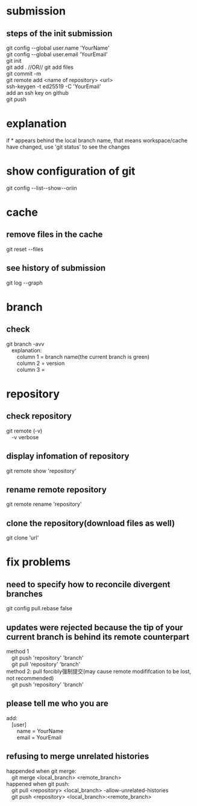 # submission
## steps of the init submission
git config --global user.name 'YourName'  
git config --global user.email 'YourEmail'  
git init  
git add . //OR// git add files  
git commit -m  
git remote add \<name of repository\> \<url\>  
ssh-keygen -t ed25519 -C 'YourEmail'  
add an ssh key on github  
git push  
# explanation
if * appears behind the local branch name, that means workspace/cache have changed, use 'git status' to see the changes  
# show configuration of git
git config --list--show--oriin  
# cache
## remove files in the cache
git reset --files  
## see history of submission
git log --graph  
# branch
## check
git branch -avv  
&emsp;explanation:  
&emsp;&emsp;column 1 = branch name(the current branch is green)  
&emsp;&emsp;column 2 = version  
&emsp;&emsp;column 3 =
# repository
## check repository
git remote (-v)  
&emsp;-v verbose
## display infomation of repository
git remote show 'repository'
## rename remote repository
git remote rename 'repository'  
## clone the repository(download files as well)
git clone 'url'  
# fix problems
## need to specify how to reconcile divergent branches
git config pull.rebase false  
## updates were rejected because the tip of your current branch is behind its remote counterpart
method 1  
&emsp;git push 'repository' 'branch'  
&emsp;git pull 'repository' 'branch'  
method 2: pull forcibly强制提交(may cause remote modififcation to be lost, not recommended)  
&emsp;git push 'repository' 'branch'  
## please tell me who you are
add:  
&emsp;\[user\]  
&emsp;&emsp;name = YourName  
&emsp;&emsp;email = YourEmail
## refusing to merge unrelated histories
happended when git merge:  
&emsp;git merge \<local_branch\> \<remote_branch\>  
happened when git push:  
&emsp;git pull \<repository\> \<local_branch\> -allow-unrelated-histories  
&emsp;git push \<repository\> \<local_branch\>:\<remote_branch\>  


